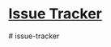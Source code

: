# [Issue Tracker](https://www.freecodecamp.org/learn/quality-assurance/quality-assurance-projects/issue-tracker)


#   i s s u e - t r a c k e r  
 